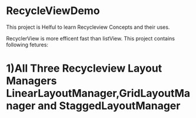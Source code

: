 # RecycleViewDemo

This project is Helful to learn Recycleview Concepts and their uses.

RecyclerView is more efficent fast than listView.
This project contains following fetures:

# 1)All Three Recycleview Layout Managers LinearLayoutManager,GridLayoutManager and StaggedLayoutManager
